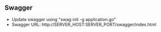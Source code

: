 ## Swagger

- Update swagger using "swag init -g application.go"
- Swagger URL: http://SERVER_HOST:SERVER_PORT/swagger/index.html
